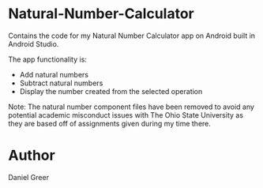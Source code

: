 # Natural-Number-Calculator
Contains the code for my Natural Number Calculator app on Android built in Android Studio.

The app functionality is:
  * Add natural numbers
  * Subtract natural numbers
  * Display the number created from the selected operation
  
Note: The natural number component files have been removed to avoid any potential academic misconduct issues with The Ohio State University as they are based off of assignments given during my time there.
  
# Author
Daniel Greer
